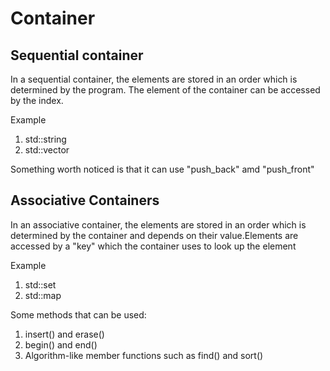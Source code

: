 # Container

## Sequential container

<p>In a sequential container, the elements are stored in an order which is determined by the program. The element of the container can be accessed by the index.</p>

Example
<ol>
   <li>std::string</li>
   <li>std::vector</li>
</ol>

<p>Something worth noticed is that it can use "push_back" amd "push_front"</p>

## Associative Containers

<p>In an associative container, the elements are stored in an order which is determined by the container and depends on their value.Elements are accessed by a "key" which the container uses to look up the element</p>

Example
<ol>
   <li>std::set</li>
   <li>std::map</li>
</ol>

Some methods that can be used:

<ol>
   <li>insert() and erase()</li>
   <li>begin() and end()</li>
   <li>Algorithm-like member functions such as find() and sort()</li>
</ol>